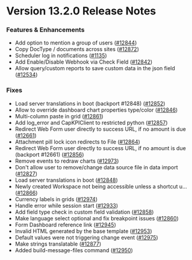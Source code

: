 # Version 13.2.0 Release Notes

### Features & Enhancements

- Add option to mention a group of users ([#12844](https://github.com/capkpi/capkpi/pull/12844))
- Copy DocType / documents across sites ([#12872](https://github.com/capkpi/capkpi/pull/12872))
- Scheduler log in notifications ([#1135](https://github.com/capkpi/capkpi/pull/1135))
- Add Enable/Disable Webhook via Check Field ([#12842](https://github.com/capkpi/capkpi/pull/12842))
- Allow query/custom reports to save custom data in the json field ([#12534](https://github.com/capkpi/capkpi/pull/12534))

### Fixes

- Load server translations in boot (backport #12848) ([#12852](https://github.com/capkpi/capkpi/pull/12852))
- Allow to override dashboard chart properties type/color ([#12846](https://github.com/capkpi/capkpi/pull/12846))
- Multi-column paste in grid ([#12861](https://github.com/capkpi/capkpi/pull/12861))
- Add log_error and CapKPIClient to restricted python ([#12857](https://github.com/capkpi/capkpi/pull/12857))
- Redirect Web Form user directly to success URL, if no amount is due ([#12661](https://github.com/capkpi/capkpi/pull/12661))
- Attachment pill lock icon redirects to File ([#12864](https://github.com/capkpi/capkpi/pull/12864))
- Redirect Web Form user directly to success URL, if no amount is due (backport #12661) ([#12856](https://github.com/capkpi/capkpi/pull/12856))
- Remove events to redraw charts ([#12973](https://github.com/capkpi/capkpi/pull/12973))
- Don't allow user to remove/change data source file in data import ([#12827](https://github.com/capkpi/capkpi/pull/12827))
- Load server translations in boot ([#12848](https://github.com/capkpi/capkpi/pull/12848))
- Newly created Workspace not being accessible unless a shortcut u… ([#12866](https://github.com/capkpi/capkpi/pull/12866))
- Currency labels in grids ([#12974](https://github.com/capkpi/capkpi/pull/12974))
- Handle error while session start ([#12933](https://github.com/capkpi/capkpi/pull/12933))
- Add field type check in custom field validation ([#12858](https://github.com/capkpi/capkpi/pull/12858))
- Make language select optional and fix breakpoint issues ([#12860](https://github.com/capkpi/capkpi/pull/12860))
- Form Dashboard reference link ([#12945](https://github.com/capkpi/capkpi/pull/12945))
- Invalid HTML generated by the base template ([#12953](https://github.com/capkpi/capkpi/pull/12953))
- Default values were not triggering change event ([#12975](https://github.com/capkpi/capkpi/pull/12975))
- Make strings translatable ([#12877](https://github.com/capkpi/capkpi/pull/12877))
- Added build-message-files command ([#12950](https://github.com/capkpi/capkpi/pull/12950))